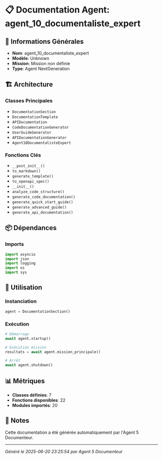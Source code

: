 # 📋 Documentation Agent: agent_10_documentaliste_expert

## 🎯 Informations Générales

- **Nom**: agent_10_documentaliste_expert
- **Modèle**: Unknown
- **Mission**: Mission non définie
- **Type**: Agent NextGeneration

## 🏗️ Architecture

### Classes Principales
- `DocumentationSection`
- `DocumentationTemplate`
- `APIDocumentation`
- `CodeDocumentationGenerator`
- `UserGuideGenerator`
- `APIDocumentationGenerator`
- `Agent10DocumentalisteExpert`

### Fonctions Clés
- `__post_init__()`
- `to_markdown()`
- `generate_template()`
- `to_openapi_spec()`
- `__init__()`
- `analyze_code_structure()`
- `generate_code_documentation()`
- `generate_quick_start_guide()`
- `generate_advanced_guide()`
- `generate_api_documentation()`

## 📦 Dépendances

### Imports
```python
import asyncio
import json
import logging
import os
import sys
```

## 🚀 Utilisation

### Instanciation
```python
agent = DocumentationSection()
```

### Exécution
```python
# Démarrage
await agent.startup()

# Exécution mission
resultats = await agent.mission_principale()

# Arrêt
await agent.shutdown()
```

## 📊 Métriques

- **Classes définies**: 7
- **Fonctions disponibles**: 22
- **Modules importés**: 20

## 📝 Notes

Cette documentation a été générée automatiquement par l'Agent 5 Documenteur.

---
*Généré le 2025-06-20 23:25:54 par Agent 5 Documenteur*
